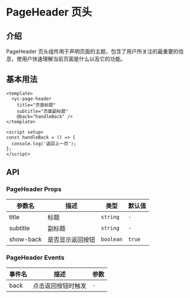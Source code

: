 # PageHeader 页头

## 介绍

PageHeader 页头组件用于声明页面的主题，包含了用户所关注的最重要的信息，使用户快速理解当前页面是什么以及它的功能。

## 基本用法

```vue
<template>
  <yc-page-header
    title="页面标题"
    subtitle="页面副标题"
    @back="handleBack" />
</template>

<script setup>
const handleBack = () => {
  console.log('返回上一页');
};
</script>
```

## API

### PageHeader Props

| 参数名    | 描述             | 类型      | 默认值 |
| --------- | ---------------- | --------- | ------ |
| title     | 标题             | `string`  | `-`    |
| subtitle  | 副标题           | `string`  | `-`    |
| show-back | 是否显示返回按钮 | `boolean` | `true` |

### PageHeader Events

| 事件名 | 描述               | 参数 |
| ------ | ------------------ | ---- |
| back   | 点击返回按钮时触发 | `-`  |
